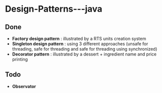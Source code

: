 # Design-Patterns---java 

## Done

- **Factory design pattern** : illustrated by a RTS units creation system
- **Singleton design pattern** : using 3 different approaches (unsafe for threading, safe for threading and safe for threading using synchronized)
- **Decorator pattern** : illustrated by a dessert + ingredient name and price printing

## Todo
- **Observator**

